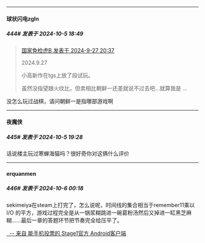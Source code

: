 ﻿
*****

####  球状闪电zgln  
##### 444#       发表于 2024-10-5 18:49

<blockquote><a href="httphttps://bbs.saraba1st.com/2b/forum.php?mod=redirect&amp;goto=findpost&amp;pid=66325828&amp;ptid=2166032" target="_blank">国家免检虎B 发表于 2024-9-27 20:37</a>

2024.9.27

小高新作在tgs上放了段试玩。

虽然没指望跟火纹比，但卖相比朝鲜一还差就说不过去吧...就算我是 ...</blockquote>
没怎么玩过战棋，请问朝鲜一是指哪部游戏啊


*****

####  夜魔侠  
##### 445#       发表于 2024-10-5 19:28

话说楼主玩过寒蝉海猫吗？很好奇你对这俩什么评价


*****

####  erquanmen  
##### 446#       发表于 2024-10-6 00:18

sekimeiya在steam上打完了，怎么说呢，时间线的集合相当于remember11乘以I/O 的平方，游戏过程完全是从一锅浆糊跳进一碗葛粉汤然后又掉进一缸黑芝麻糊……最后一章的答题环节把节奏完全给压平了。

[  -- 来自 能手机投票的 Stage1官方 Android客户端](https://www.coolapk.com/apk/140634)

